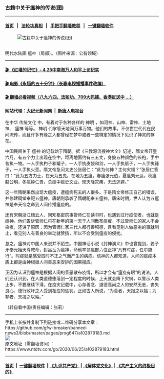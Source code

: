 ### 古籍中关于瘟神的传说(图)
------------------------

#### [首页](https://github.com/gfw-breaker/banned-news3/blob/master/README.md) &nbsp;&nbsp;|&nbsp;&nbsp; [法轮功真相](https://github.com/begood0513/basic/blob/master/README.md)  &nbsp;&nbsp;|&nbsp;&nbsp; [手把手翻墙教程](https://github.com/gfw-breaker/guides/wiki)  &nbsp;&nbsp;|&nbsp;&nbsp; [一键翻墙软件](https://github.com/gfw-breaker/nogfw/blob/master/README.md)  



<div><div class="featured_image">
 <figure>
  <img alt="古籍中关于瘟神的传说(图)" src="https://i.ntdtv.com/assets/uploads/2020/06/2020-06-25_144812.jpg"/>
 </figure><br/>
 <span class="caption">
  明代水陆画 瘟神（局部）。（图片来源：公有领域）
 </span>
</div>
</div><hr/>

#### [ 🎬  《红墙的记忆》- 4.25中南海万人和平上访纪实](http://141.164.39.94:10000/videos/legend/425.html)

#### [ 🎬  电影《永恒的五十分钟》（长春电视插播事件改编） ](http://141.164.39.94:10000/videos/news/ComingForYou-2.html)

#### [ 🎬  翻墙必看视频（八九六四、法轮功、709大抓捕、香港反送中 ...）](https://github.com/gfw-breaker/links/blob/master/banned.md)

#### 网站代理：[大纪元新闻网](http://167.172.10.89:10080/gb/) &nbsp;|&nbsp; [新唐人电视台](http://167.172.10.89:8808/gb/)

<div><div class="post_content" itemprop="articleBody">
 <p>
  在中华
  <ok href="https://www.ntdtv.com/gb/传统文化.htm">
   传统文化
  </ok>
  中，有着对于各种各样的
  <ok href="https://www.ntdtv.com/gb/神明.htm">
   神明
  </ok>
  ，如河神、山神、雷神、土地神、
  <ok href="https://www.ntdtv.com/gb/瘟神.htm">
   瘟神
  </ok>
  等等。
  <ok href="https://www.ntdtv.com/gb/神明.htm">
   神明
  </ok>
  们掌管天地间万事万物。他们的故事，不仅世世代代在民间流传，而且许多有缘之人都曾经在梦中或者一些特定的情况下见识了神灵的存在。
 </p>
 <p>
  中国民间关于
  <ok href="https://www.ntdtv.com/gb/瘟神.htm">
   瘟神
  </ok>
  的记载始于隋朝。据《三教源流搜神大全》记述，隋文帝开皇六月，有五个力士出现在空中，距离地面约有三五丈，身披五种颜色的长袍，手中各执一物。一人手执杓子和罐子，一人手执皮袋和剑，一人手执扇子，一人手执锤子，一人手执火壶。隋文帝急问太史公张居仁：“此为何神？主何灾福？”张居仁答曰：“此为五方力士，在天为五鬼，在地为五瘟。春瘟张元伯，夏瘟刘元达，秋瘟赵公明，冬瘟钟仁贵，总瘟中瘟史文业。现天降灾疾，无法逃避。”
 </p>
 <p>
  这一年隋朝果然出现大瘟疫，遭瘟病死去的人很多。于是隋文帝修正自己的错误，并修建祠堂奉祀五瘟神。唐朝则承袭了隋朝祀奉五瘟神。唐宋时期，世人认为五瘟神是奉天帝之命到人间传播瘟疫的。
 </p>
 <p>
  还有宋朝浙江缙云人、同知枢密院事管师仁在读书时，也遇到过行疫使者，也就是瘟神。他们告诉管师仁将在新年的第一天于人间散布瘟疫，不过管师仁的家人不会染疫，还讲了原因：因为管师仁家三代人都行善积德，且看见别人做恶劣的事就制止，看见别人有善良的举动就赞扬，所以不会受到瘟疫的侵扰。
 </p>
 <p>
  总之，瘟神对中国人来说并不陌生。中国神话小说《封神演义》中也曾提到，姜子牙奉元始天尊敕命，封吕岳为瘟神，命他率领瘟部六位正神“凡有时症，任尔施行”。时症就是感受四时不正之气而产生的病症。信神的人都知道，人间的瘟疫本质上都是由神根据人间善恶来安排的因果报应。
 </p>
 <p>
  正因为认识到瘟神是根据人间的善恶散布疫情，所以才会有“瘟疫有眼”的说法。人们还认识到，在人类道德堕落到一定程度的时候，上天就会降下灾祸，以警示人类止步，不要继续下滑。在疫灾记载中，心存善念、道德高尚之人的安然无恙，丧失良心、德行败坏之人受到相应的惩罚。正如古人所说，“为善者，天报之以福；为非者，天报之以殃。”
 </p>
 <p>
  （转自看中国/责任编辑：张莉）
 </p>
 <div class="single_ad">
 </div>
</div>
</div>
<hr/>
手机上长按并复制下列链接或二维码分享本文章：<br/>
https://github.com/gfw-breaker/banned-news3/blob/master/pages/prog647/a102879183.md <br/>
<a href='https://github.com/gfw-breaker/banned-news3/blob/master/pages/prog647/a102879183.md'><img src='https://github.com/gfw-breaker/banned-news3/blob/master/pages/prog647/a102879183.md.png'/></a> <br/>
原文地址（需翻墙访问）：https://www.ntdtv.com/gb/2020/06/25/a102879183.html


------------------------
#### [首页](https://github.com/gfw-breaker/banned-news3/blob/master/README.md) &nbsp;|&nbsp; [一键翻墙软件](https://github.com/gfw-breaker/nogfw/blob/master/README.md) &nbsp;| [《九评共产党》](https://github.com/gfw-breaker/9ping.md/blob/master/README.md#九评之一评共产党是什么) | [《解体党文化》](https://github.com/gfw-breaker/jtdwh.md/blob/master/README.md) | [《共产主义的终极目的》](https://github.com/gfw-breaker/gczydzjmd.md/blob/master/README.md)


<img src='http://gfw-breaker.win/banned-news3/pages/prog647/a102879183.md' width='0px' height='0px'/>